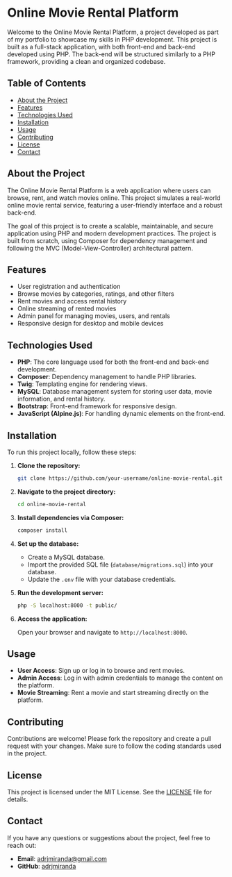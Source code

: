 # Online Movie Rental Platform

Welcome to the Online Movie Rental Platform, a project developed as part of my portfolio to showcase my skills in PHP development. This project is built as a full-stack application, with both front-end and back-end developed using PHP. The back-end will be structured similarly to a PHP framework, providing a clean and organized codebase.

## Table of Contents

- [About the Project](#about-the-project)
- [Features](#features)
- [Technologies Used](#technologies-used)
- [Installation](#installation)
- [Usage](#usage)
- [Contributing](#contributing)
- [License](#license)
- [Contact](#contact)

## About the Project

The Online Movie Rental Platform is a web application where users can browse, rent, and watch movies online. This project simulates a real-world online movie rental service, featuring a user-friendly interface and a robust back-end.

The goal of this project is to create a scalable, maintainable, and secure application using PHP and modern development practices. The project is built from scratch, using Composer for dependency management and following the MVC (Model-View-Controller) architectural pattern.

## Features

- User registration and authentication
- Browse movies by categories, ratings, and other filters
- Rent movies and access rental history
- Online streaming of rented movies
- Admin panel for managing movies, users, and rentals
- Responsive design for desktop and mobile devices

## Technologies Used

- **PHP**: The core language used for both the front-end and back-end development.
- **Composer**: Dependency management to handle PHP libraries.
- **Twig**: Templating engine for rendering views.
- **MySQL**: Database management system for storing user data, movie information, and rental history.
- **Bootstrap**: Front-end framework for responsive design.
- **JavaScript (Alpine.js)**: For handling dynamic elements on the front-end.

## Installation

To run this project locally, follow these steps:

1. **Clone the repository:**

   ```bash
   git clone https://github.com/your-username/online-movie-rental.git
   ```

2. **Navigate to the project directory:**

   ```bash
   cd online-movie-rental
   ```

3. **Install dependencies via Composer:**

   ```bash
   composer install
   ```

4. **Set up the database:**

   - Create a MySQL database.
   - Import the provided SQL file (`database/migrations.sql`) into your database.
   - Update the `.env` file with your database credentials.

5. **Run the development server:**

   ```bash
   php -S localhost:8000 -t public/
   ```

6. **Access the application:**

   Open your browser and navigate to `http://localhost:8000`.

## Usage

- **User Access**: Sign up or log in to browse and rent movies.
- **Admin Access**: Log in with admin credentials to manage the content on the platform.
- **Movie Streaming**: Rent a movie and start streaming directly on the platform.

## Contributing

Contributions are welcome! Please fork the repository and create a pull request with your changes. Make sure to follow the coding standards used in the project.

## License

This project is licensed under the MIT License. See the [LICENSE](LICENSE) file for details.

## Contact

If you have any questions or suggestions about the project, feel free to reach out:

- **Email**: adrjmiranda@gmail.com
- **GitHub**: [adrjmiranda](https://github.com/adrjmiranda)
